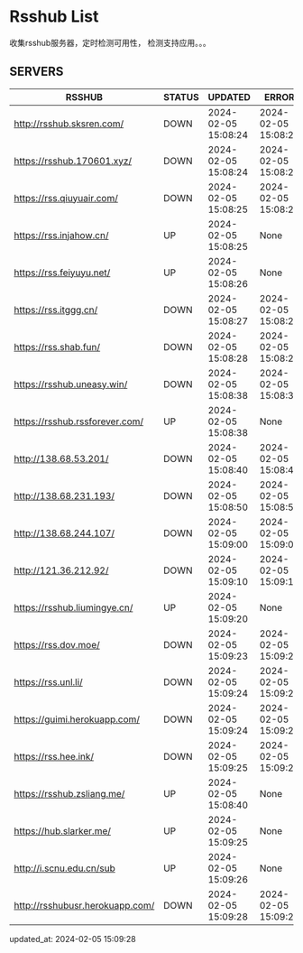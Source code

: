 # Rsshub List

收集rsshub服务器，定时检测可用性， 检测支持应用。。。


## SERVERS

|  RSSHUB   | STATUS  | UPDATED  | ERROR  | TWITTER |  
|  ----  | ----  | ----  | ----  | ---- |  
| http://rsshub.sksren.com/ | DOWN | 2024-02-05 15:08:24 | 2024-02-05 15:08:24 |  
| https://rsshub.170601.xyz/ | DOWN | 2024-02-05 15:08:24 | 2024-02-05 15:08:24 |  
| https://rss.qiuyuair.com/ | DOWN | 2024-02-05 15:08:25 | 2024-02-05 15:08:25 |  
| https://rss.injahow.cn/ | UP | 2024-02-05 15:08:25 | None ||  
| https://rss.feiyuyu.net/ | UP | 2024-02-05 15:08:26 | None ||  
| https://rss.itggg.cn/ | DOWN | 2024-02-05 15:08:27 | 2024-02-05 15:08:27 |  
| https://rss.shab.fun/ | DOWN | 2024-02-05 15:08:28 | 2024-02-05 15:08:28 |  
| https://rsshub.uneasy.win/ | DOWN | 2024-02-05 15:08:38 | 2024-02-05 15:08:38 |  
| https://rsshub.rssforever.com/ | UP | 2024-02-05 15:08:38 | None ||  
| http://138.68.53.201/ | DOWN | 2024-02-05 15:08:40 | 2024-02-05 15:08:40 |  
| http://138.68.231.193/ | DOWN | 2024-02-05 15:08:50 | 2024-02-05 15:08:50 |  
| http://138.68.244.107/ | DOWN | 2024-02-05 15:09:00 | 2024-02-05 15:09:00 |  
| http://121.36.212.92/ | DOWN | 2024-02-05 15:09:10 | 2024-02-05 15:09:10 |  
| https://rsshub.liumingye.cn/ | UP | 2024-02-05 15:09:20 | None ||  
| https://rss.dov.moe/ | DOWN | 2024-02-05 15:09:23 | 2024-02-05 15:09:23 |  
| https://rss.unl.li/ | DOWN | 2024-02-05 15:09:24 | 2024-02-05 15:09:24 |  
| https://guimi.herokuapp.com/ | DOWN | 2024-02-05 15:09:24 | 2024-02-05 15:09:24 |  
| https://rss.hee.ink/ | DOWN | 2024-02-05 15:09:25 | 2024-02-05 15:09:25 |  
| https://rsshub.zsliang.me/ | UP | 2024-02-05 15:08:40 | None |OK|  
| https://hub.slarker.me/ | UP | 2024-02-05 15:09:25 | None ||  
| http://i.scnu.edu.cn/sub | UP | 2024-02-05 15:09:26 | None ||  
| http://rsshubusr.herokuapp.com/ | DOWN | 2024-02-05 15:09:28 | 2024-02-05 15:09:28 |  
  

updated_at: 2024-02-05 15:09:28  
